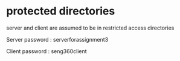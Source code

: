 # protected directories
server and client are assumed to be in restricted access directories

Server password : serverforassignment3

Client password : seng360client